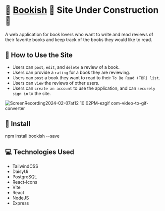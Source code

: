 # :open_book: [Bookish](http://eb-bookish-dev.us-west-2.elasticbeanstalk.com/) :construction: Site Under Construction :construction:

A web application for book lovers who want to write and read reviews of their favorite books and keep track of the books they would like to read. 

## :memo: How to Use the Site

- Users can `post`, `edit`, and `delete` a review of a book.
- Users can provide a `rating` for a book they are reviewing.
- Users can `post` a book they want to read to their `To Be Read (TBR) list`.
- Users can `view` the reviews of other users.
- Users can `create an account` to use the application, and can `securely sign in` to the site.

![ScreenRecording2024-02-07at12 10 02PM-ezgif com-video-to-gif-converter](https://github.com/tiffanydbrown/Bookish/assets/139157669/06225981-3420-4b2c-bc2a-cf784177d676)


## :floppy_disk: Install
npm install bookish --save

## :computer: Technologies Used

- TailwindCSS
- DaisyUi
- PostgreSQL
- React-Icons
- Vite
- React
- NodeJS
- Express

